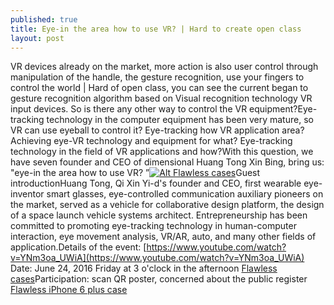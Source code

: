 ```yaml
---
published: true
title: Eye-in the area how to use VR? | Hard to create open class
layout: post
---
```

VR devices already on the market, more action is also user control through manipulation of the handle, the gesture recognition, use your fingers to control the world | Hard of open class, you can see the current began to gesture recognition algorithm based on Visual recognition technology VR input devices. So is there any other way to control the VR equipment?Eye-tracking technology in the computer equipment has been very mature, so VR can use eyeball to control it? Eye-tracking how VR application area? Achieving eye-VR technology and equipment for what? Eye-tracking technology in the field of VR applications and how?With this question, we have seven founder and CEO of dimensional Huang Tong Xin Bing, bring us: \"eye-in the area how to use VR? ”[![Alt Flawless cases](http://www.nodcase.com/images/large/i6plus/flawless_i6p3004_lrg.jpg)](http://www.nodcase.com/beyonce-flawless-metal-iphone-6-plus-case-p-5288.html)Guest introductionHuang Tong, Qi Xin Yi-d\'s founder and CEO, first wearable eye-inventor smart glasses, eye-controlled communication auxiliary pioneers on the market, served as a vehicle for collaborative design platform, the design of a space launch vehicle systems architect. Entrepreneurship has been committed to promoting eye-tracking technology in human-computer interaction, eye movement analysis, VR/AR, auto, and many other fields of application.Details of the event: [https://www.youtube.com/watch?v=YNm3oa_UWiA](https://www.youtube.com/watch?v=YNm3oa_UWiA) Date: June 24, 2016 Friday at 3 o\'clock in the afternoon [Flawless cases](http://www.nodcase.com/beyonce-flawless-metal-iphone-6-plus-case-p-5288.html)Participation: scan QR poster, concerned about the public register [Flawless iPhone 6 plus case](https://medium.com/@zagcase/spring-of-2016-apple-product-launches-681c9125531e#.utd7mg2uu)